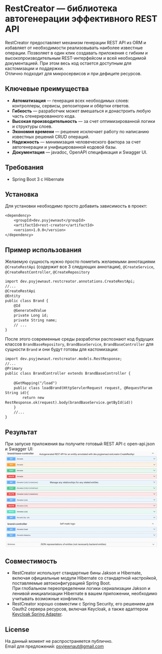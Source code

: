 # RestCreator — библиотека автогенерации эффективного REST API

RestCreator предоставляет механизм генерации REST API из ORM и избавляет от необходимости реализовывать наиболее известные операции. Позволяет в один клик создавать приложения с гибким и высокопроизводительным REST-интерфейсом и всей необходимой документацией. При этом весь код остается доступным для кастомизации и поддержки.<br>
Отлично подходит для микросервисов и при дефиците ресурсов.

## Ключевые преимущества

- **Автоматизация** — генерация всех необходимых слоев: контроллеры, сервисы, репозитории и обёртки ответов.
- **Гибкость** — разработчик может вмешаться и донастроить любую часть сгенерированного кода.
- **Высокая производительность** — за счет оптимизированной логики и структуры слоев.
- **Экономия времени** — решение исключает работу по написанию известных решений CRUD операций.
- **Надежность** — минимизация человеческого фактора за счет автогенерации и унифицированной кодовой базы.
- **Документация** — javadoc, OpenAPI спецификация и Swagger UI.

## Требования

- Spring Boot 3 с Hibernate

## Установка

Для установки необходимо просто добавить зависимость в проект:

```
<dependency>
    <groupId>dev.psyjewnaut</groupId>
    <artifactId>rest-creator</artifactId>
    <version>1.0.0</version>
</dependency>
```

## Пример использования

Желаемую сущность нужно просто пометить желаемыми аннотациями `@CreateRestApi` (содержит все 3 следующих аннотации), `@CreateService`, `@CreateRestController`, `@CreateRepository`

```
import dev.psyjewnaut.restcreator.annotations.CreateRestApi;
//...
@CreateRestApi
@Entity
public class Brand {
    @Id
    @GeneratedValue
    private Long id;
    private String name;
    // ...
}
```

После этого современные среды разработки распознают код будущих классов `BrandBaseRepository`, `BrandBaseService`, `BrandBaseController` для сущности `Brand` и они будут готовы для кастомизации:

```
import dev.psyjewnaut.restcreator.models.RestResponse;
//...
@Primary
public class BrandController extends BrandBaseController {

    @GetMapping("/load")
    public class loadBrand(HttpServlerRequest request, @RequestParam String id){
        return new RestResponse.ok(request).body(brandBaseService.getById(id))
    }
    //...
}
```

## Результат

При запуске приложения вы получите готовый REST API с open-api.json и Swagger UI:
<br>
![SwaggerUI](RestCreatorAPI.jpg "Swagger")

## Совместимость
- RestCreator использует стандартные бины Jakson и Hibernate, включая официальные модули Hibernate со стандартной настройкой, поставляемые автоконфигурацией Spring Boot.<br>
При глобальном переопределении логики сериализации Jakson и ленивой инициализации Hibernate в вашем приложении, необходимо учитывать возможные конфликты.<br>
- RestCreator хорошо совместим с Spring Security, его решением для Oauth2 сервера ресурсов, включая Keycloak, а также адаптером [Keycloak Spring Adapter](https://github.com/psyjewnaut/keycloak-spring-adapter).

## License
На данный момент не распространяется публично.<br>
Email для предложений: psyjewnaut@gmail.com
